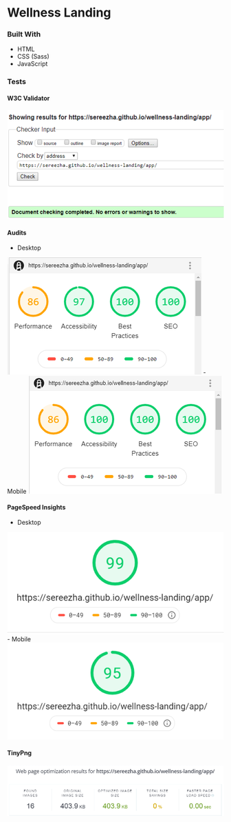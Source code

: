 # Wellness Landing
### Built With
   - HTML
   - CSS (Sass)
   - JavaScript

### Tests

#### W3C Validator
<img src="tests-images/w3c-validator.png" alt="Validator">

#### Audits
  - Desktop
  <img src="tests-images/desktop-audit.png" alt="Desktop Audit">
  - Mobile
  <img src="tests-images/mobile-audit.png" alt="Mobile Audit">

#### PageSpeed Insights
  - Desktop
  <img src="tests-images/speed-insight-desktop.png" alt="Speed Insights Desktop">
  - Mobile
  <img src="tests-images/speed-insight-mobile.png" alt="Speed Insights Mobile">

#### TinyPng
   <img src="tests-images/tiny-png.png" alt="TinyPng">
